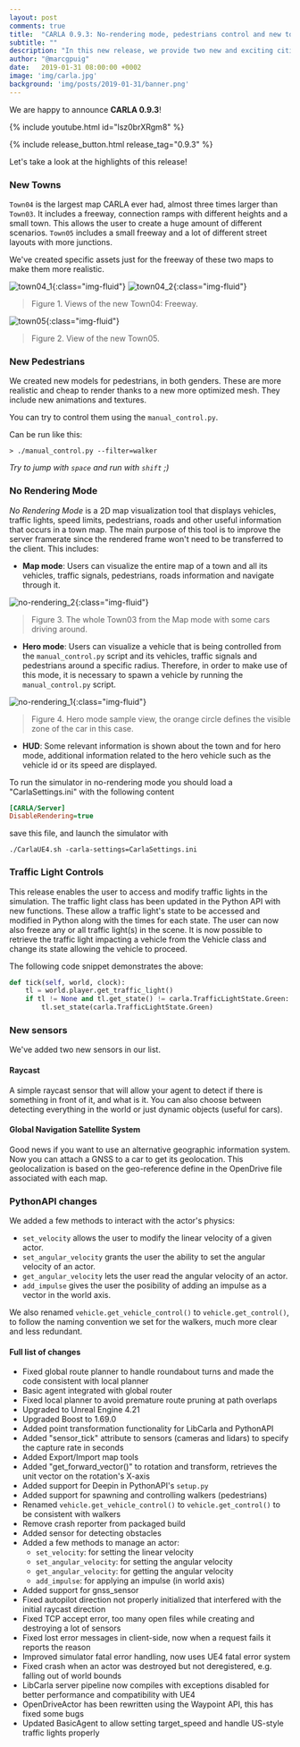```yaml
---
layout: post
comments: true
title:  "CARLA 0.9.3: No-rendering mode, pedestrians control and new towns"
subtitle: ""
description: "In this new release, we provide two new and exciting cities, new pedestrian models and animations and introducing the new no-rendering mode visualization for CARLA."
author: "@marcgpuig"
date:   2019-01-31 08:00:00 +0002
image: 'img/carla.jpg'
background: 'img/posts/2019-01-31/banner.png'
---
```


We are happy to announce **CARLA 0.9.3**!

{% include youtube.html id="lsz0brXRgm8" %}


{% include release_button.html release_tag="0.9.3" %}

Let's take a look at the highlights of this release!

### New Towns

`Town04` is the largest map CARLA ever had, almost three times larger than `Town03`. It includes a freeway, connection ramps with different heights and a small town. This allows the user to create a huge amount of different scenarios. `Town05` includes a small freeway and a lot of different street layouts with more junctions.

We've created specific assets just for the freeway of these two maps to make them more realistic.

![town04_1](/img/posts/2019-01-31/town04_1.png){:class="img-fluid"}
![town04_2](/img/posts/2019-01-31/town04_2.png){:class="img-fluid"}
> Figure 1. Views of the new Town04: Freeway.

![town05](/img/posts/2019-01-31/town05.png){:class="img-fluid"}
> Figure 2. View of the new Town05.


### New Pedestrians

We created new models for pedestrians, in both genders. These are more realistic and cheap to render thanks to a new more optimized mesh. They include new animations and textures.

You can try to control them using the `manual_control.py`.

Can be run like this:

```
> ./manual_control.py --filter=walker
```

_Try to jump with `space` and run with `shift` ;)_


### No Rendering Mode

*No Rendering Mode* is a 2D map visualization tool that displays vehicles, traffic lights, speed limits, pedestrians, roads and other useful information that occurs in a town map. The main purpose of this tool is to improve the server framerate since the rendered frame won't need to be transferred to the client. This includes:

- **Map mode**: Users can visualize the entire map of a town and all its vehicles, traffic signals, pedestrians, roads information and navigate through it.

![no-rendering_2](/img/posts/2019-01-31/no-rendering_2.png){:class="img-fluid"}
> Figure 3. The whole Town03 from the Map mode with some cars driving around.

- **Hero mode**: Users can visualize a vehicle that is being controlled from the `manual_control.py` script and its vehicles, traffic signals and pedestrians around a specific radius. Therefore, in order to make use of this mode, it is necessary to spawn a vehicle by running the `manual_control.py` script.

![no-rendering_1](/img/posts/2019-01-31/no-rendering_1.png){:class="img-fluid"}
> Figure 4. Hero mode sample view, the orange circle defines the visible zone of the car in this case.

- **HUD**: Some relevant information is shown about the town and for hero mode, additional information related to the hero vehicle such as the vehicle id or its speed are displayed.

To run the simulator in no-rendering mode you should load a "CarlaSettings.ini" with the following content

```ini
[CARLA/Server]
DisableRendering=true
```

save this file, and launch the simulator with

```
./CarlaUE4.sh -carla-settings=CarlaSettings.ini
```


### Traffic Light Controls

This release enables the user to access and modify traffic lights in the simulation. The traffic light class has been updated in the Python API with new functions. These allow a traffic light's state to be accessed and modified in Python along with the times for each state. The user can now also freeze any or all traffic light(s) in the scene. It is now possible to retrieve the traffic light impacting a vehicle from the Vehicle class and change its state allowing the vehicle to proceed.

The following code snippet demonstrates the above:

```py
def tick(self, world, clock):
    tl = world.player.get_traffic_light()
    if tl != None and tl.get_state() != carla.TrafficLightState.Green:
        tl.set_state(carla.TrafficLightState.Green)
```


### New sensors

We've added two new sensors in our list.

#### Raycast
A simple raycast sensor that will allow your agent to detect if there is something in front of it, and what is it. You can also choose between detecting everything in the world or just dynamic objects (useful for cars).

#### Global Navigation Satellite System
Good news if you want to use an alternative geographic information system. Now you can attach a GNSS to a car to get its geolocation.
This geolocalization is based on the geo-reference define in the OpenDrive file associated with each map.


### PythonAPI changes

We added a few methods to interact with the actor's physics:
 - `set_velocity` allows the user to modify the linear velocity of a given actor.
 - `set_angular_velocity` grants the user the ability to set the angular velocity of an actor.
 - `get_angular_velocity` lets the user read the angular velocity of an actor.
 - `add_impulse` gives the user the posibility of adding an impulse as a vector in the world axis.

We also renamed `vehicle.get_vehicle_control()` to `vehicle.get_control()`, to follow the naming convention we set for the walkers, much more clear and less redundant.


#### Full list of changes

  * Fixed global route planner to handle roundabout turns and made the code consistent with local planner
  * Basic agent integrated with global router
  * Fixed local planner to avoid premature route pruning at path overlaps
  * Upgraded to Unreal Engine 4.21
  * Upgraded Boost to 1.69.0
  * Added point transformation functionality for LibCarla and PythonAPI
  * Added "sensor_tick" attribute to sensors (cameras and lidars) to specify the capture rate in seconds
  * Added Export/Import map tools
  * Added "get_forward_vector()" to rotation and transform, retrieves the unit vector on the rotation's X-axis
  * Added support for Deepin in PythonAPI's `setup.py`
  * Added support for spawning and controlling walkers (pedestrians)
  * Renamed `vehicle.get_vehicle_control()` to `vehicle.get_control()` to be consistent with walkers
  * Remove crash reporter from packaged build
  * Added sensor for detecting obstacles
  * Added a few methods to manage an actor:
    - `set_velocity`: for setting the linear velocity
    - `set_angular_velocity`: for setting the angular velocity
    - `get_angular_velocity`: for getting the angular velocity
    - `add_impulse`: for applying an impulse (in world axis)
  * Added support for gnss_sensor
  * Fixed autopilot direction not properly initialized that interfered with the initial raycast direction
  * Fixed TCP accept error, too many open files while creating and destroying a lot of sensors
  * Fixed lost error messages in client-side, now when a request fails it reports the reason
  * Improved simulator fatal error handling, now uses UE4 fatal error system
  * Fixed crash when an actor was destroyed but not deregistered, e.g. falling out of world bounds
  * LibCarla server pipeline now compiles with exceptions disabled for better performance and compatibility with UE4
  * OpenDriveActor has been rewritten using the Waypoint API, this has fixed some bugs
  * Updated BasicAgent to allow setting target_speed and handle US-style traffic lights properly
